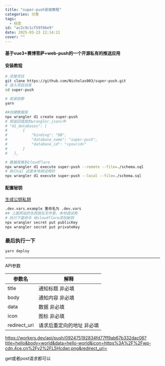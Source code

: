 ```yaml
---
title: "super-push安装教程"
categories: 分类
tags:
  - 标签
id: "ac2c9c1cf59f8be9"
date: 2025-03-23 12:14:11
cover: ""
---
```


#### 基于vue3+赛博菩萨+web-push的一个开源私有的推送应用

#### 安装教程
``` bash
# 克隆项目
git clone https://github.com/Nicholas003/super-push.git
# 进入项目目录
cd super-push
```

``` bash
# 安装依赖
yarn
```
```bash
##创建数据库
npx wrangler d1 create super-push
# 把返回值放到wrangler.jsonc中
# "d1_databases": [
# 		{
# 			"binding": "DB",
# 			"database_name": "super-push",
# 			"database_id": "<yourid>"
# 		}
# 	],

# 数据库推到cloudflare
npx wrangler d1 execute super-push --remote --file=./schema.sql
# 执行sql 这是本地调试用的
npx wrangler d1 execute super-push --local --file=./schema.sql


```
#### 配置秘钥

[生成公钥私钥](https://web-push-codelab.glitch.me/)

``` bash
.dev.vars.example 重命名为 .dev.vars
## 上面网站的东西放在文件里，本地调试用
# 执行下面命令 给cloudflare添加秘钥
npx wrangler secret put publicKey
npx wrangler secret put privateKey

```
### 最后执行一下 
``` bash
yarn deploy
```

---

API参数


|  参数名   | 解释  |
|  ----  | ----  |
| title  | 通知标题 非必填 |
| body  | 通知内容 非必填 |
|  data | 数据 非必填 |
| icon  | 图标 非必填 |
| redirect_uri  | 请求后重定向的地址 非必填 |

https://workers.dev/api/push/092475192834fd77ff9ab67b332dac06?title=hello&body=world&data=hello-world&icon=https%3A%2F%2Fwp-cdn.4ce.cn%2Fv2%2FL5Hcdwr.png&redirect_uri=

get或者post请求都可以

